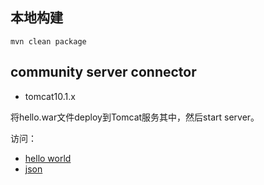 ## 本地构建

```
mvn clean package
```

## community server connector

- tomcat10.1.x

将hello.war文件deploy到Tomcat服务其中，然后start server。

访问：

- [hello world](http://localhost:8080/servlet-1.0-SNAPSHOT/hello)
- [json](http://localhost:8080/servlet-1.0-SNAPSHOT/person)

